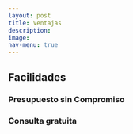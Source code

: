 ```yaml
---
layout: post
title: Ventajas 
description: 
image: 
nav-menu: true
---
```

<!-- Main -->
<div id="main" class="alt">

<!-- One -->
<section id="one">

<!-- Content -->
<h2 id="content">Facilidades</h2>
<p></p>
<div class="6u 12u$(small)">
    <h3><span class="icon fa-calculator"></span>Presupuesto sin Compromiso</h3>
    <p></p>
</div>
<div class="6u$ 12u$(small)">
    <h3><span class="icon alt fa-commenting"></span>Consulta gratuita</h3>
    <p></p>
</div>


</section>
<!--
<section id="two">
<h2 id="content">Facilidades</h2>
<p></p>
<div class="6u 12u$(small)">
    <h3><span class="icon fa-calculator"></span> Presupuesto sin Compromiso</h3>
    <p></p>
</div>
<div class="6u$ 12u$(small)">
    <h3><span class="icon alt fa-commenting"></span> Consulta gratuita</h3>
    <p></p>
</div>
</section>
-->
</div>

